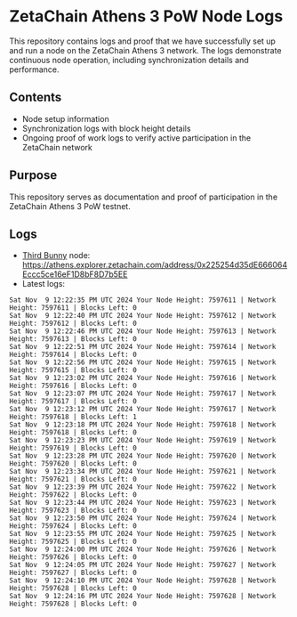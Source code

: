 # ZetaChain Athens 3 PoW Node Logs
This repository contains logs and proof that we have successfully set up and run a node on the ZetaChain Athens 3 network. The logs demonstrate continuous node operation, including synchronization details and performance.

## Contents
- Node setup information
- Synchronization logs with block height details
- Ongoing proof of work logs to verify active participation in the ZetaChain network

## Purpose
This repository serves as documentation and proof of participation in the ZetaChain Athens 3 PoW testnet.

## Logs

- [Third Bunny](https://thirdbunny.xyz/) node: https://athens.explorer.zetachain.com/address/0x225254d35dE666064Eccc5ce16eF1D8bF8D7b5EE
- Latest logs:
```
Sat Nov  9 12:22:35 PM UTC 2024 Your Node Height: 7597611 | Network Height: 7597611 | Blocks Left: 0
Sat Nov  9 12:22:40 PM UTC 2024 Your Node Height: 7597612 | Network Height: 7597612 | Blocks Left: 0
Sat Nov  9 12:22:46 PM UTC 2024 Your Node Height: 7597613 | Network Height: 7597613 | Blocks Left: 0
Sat Nov  9 12:22:51 PM UTC 2024 Your Node Height: 7597614 | Network Height: 7597614 | Blocks Left: 0
Sat Nov  9 12:22:56 PM UTC 2024 Your Node Height: 7597615 | Network Height: 7597615 | Blocks Left: 0
Sat Nov  9 12:23:02 PM UTC 2024 Your Node Height: 7597616 | Network Height: 7597616 | Blocks Left: 0
Sat Nov  9 12:23:07 PM UTC 2024 Your Node Height: 7597617 | Network Height: 7597617 | Blocks Left: 0
Sat Nov  9 12:23:12 PM UTC 2024 Your Node Height: 7597617 | Network Height: 7597618 | Blocks Left: 1
Sat Nov  9 12:23:18 PM UTC 2024 Your Node Height: 7597618 | Network Height: 7597618 | Blocks Left: 0
Sat Nov  9 12:23:23 PM UTC 2024 Your Node Height: 7597619 | Network Height: 7597619 | Blocks Left: 0
Sat Nov  9 12:23:28 PM UTC 2024 Your Node Height: 7597620 | Network Height: 7597620 | Blocks Left: 0
Sat Nov  9 12:23:34 PM UTC 2024 Your Node Height: 7597621 | Network Height: 7597621 | Blocks Left: 0
Sat Nov  9 12:23:39 PM UTC 2024 Your Node Height: 7597622 | Network Height: 7597622 | Blocks Left: 0
Sat Nov  9 12:23:44 PM UTC 2024 Your Node Height: 7597623 | Network Height: 7597623 | Blocks Left: 0
Sat Nov  9 12:23:50 PM UTC 2024 Your Node Height: 7597624 | Network Height: 7597624 | Blocks Left: 0
Sat Nov  9 12:23:55 PM UTC 2024 Your Node Height: 7597625 | Network Height: 7597625 | Blocks Left: 0
Sat Nov  9 12:24:00 PM UTC 2024 Your Node Height: 7597626 | Network Height: 7597626 | Blocks Left: 0
Sat Nov  9 12:24:05 PM UTC 2024 Your Node Height: 7597627 | Network Height: 7597627 | Blocks Left: 0
Sat Nov  9 12:24:10 PM UTC 2024 Your Node Height: 7597628 | Network Height: 7597628 | Blocks Left: 0
Sat Nov  9 12:24:16 PM UTC 2024 Your Node Height: 7597628 | Network Height: 7597628 | Blocks Left: 0
```

